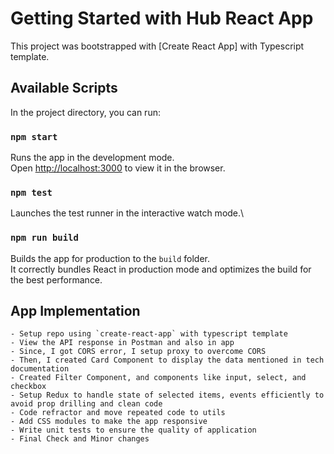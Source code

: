 # Getting Started with Hub React App

This project was bootstrapped with [Create React App] with Typescript template.

## Available Scripts

In the project directory, you can run:

### `npm start`

Runs the app in the development mode.\
Open [http://localhost:3000](http://localhost:3000) to view it in the browser.

### `npm test`

Launches the test runner in the interactive watch mode.\

### `npm run build`

Builds the app for production to the `build` folder.\
It correctly bundles React in production mode and optimizes the build for the best performance.

## App Implementation

    - Setup repo using `create-react-app` with typescript template
    - View the API response in Postman and also in app
    - Since, I got CORS error, I setup proxy to overcome CORS
    - Then, I created Card Component to display the data mentioned in tech documentation
    - Created Filter Component, and components like input, select, and checkbox
    - Setup Redux to handle state of selected items, events efficiently to avoid prop drilling and clean code
    - Code refractor and move repeated code to utils
    - Add CSS modules to make the app responsive
    - Write unit tests to ensure the quality of application
    - Final Check and Minor changes
